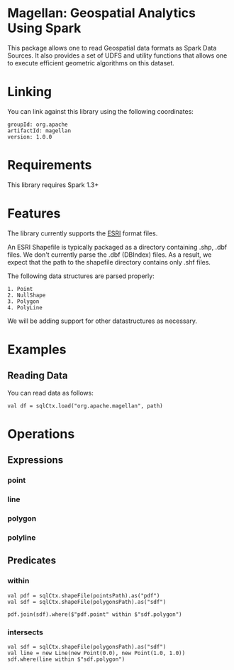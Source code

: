 # Magellan: Geospatial Analytics Using Spark

This package allows one to read Geospatial data formats as Spark Data Sources. It also provides a set of UDFS and utility functions that allows one to execute efficient geometric algorithms on this dataset.

# Linking

You can link against this library using the following coordinates:

	groupId: org.apache
	artifactId: magellan
	version: 1.0.0

# Requirements

This library requires Spark 1.3+

# Features

The library currently supports the [ESRI](https://www.esri.com/library/whitepapers/pdfs/shapefile.pdf) format files.

An ESRI Shapefile is typically packaged as a directory containing .shp, .dbf files. We don't currently parse the .dbf (DBIndex) files. As a result, we expect that the path to the shapefile directory contains only .shf files.

The following data structures are parsed properly:

	1. Point
	2. NullShape
	3. Polygon
	4. PolyLine

We will be adding support for other datastructures as necessary.

# Examples

## Reading Data

You can read data as follows:


	val df = sqlCtx.load("org.apache.magellan", path)


# Operations

## Expressions

### point

### line

### polygon

### polyline


## Predicates

### within

	
	val pdf = sqlCtx.shapeFile(pointsPath).as("pdf")
	val sdf = sqlCtx.shapeFile(polygonsPath).as("sdf")
	
	pdf.join(sdf).where($"pdf.point" within $"sdf.polygon")

### intersects

	val sdf = sqlCtx.shapeFile(polygonsPath).as("sdf")
	val line = new Line(new Point(0.0), new Point(1.0, 1.0))
	sdf.where(line within $"sdf.polygon")